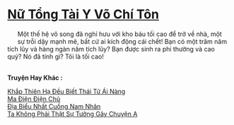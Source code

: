 <a href="https://truyentiki.com/nu-tong-tai-y-vo-chi-ton.33694/" title="Nữ Tổng Tài Y Võ Chí Tôn"><h1>Nữ Tổng Tài Y Võ Chí Tôn</h1></a><div style="display:table"><img align="right" style="float: left; padding: 10px;" src="https://truyentiki.com/images/story/200x260/33694.jpg" alt="">Một thế hệ vô song đã nghỉ hưu với kho báu tối cao để trở về nhà, một sự trỗi dậy mạnh mẽ, bất cứ ai kích động cái chết! Bạn có một trăm năm tích lũy và hàng ngàn năm tích lũy? Bạn được sinh ra phi thường và cao quý? Nó đã tính gì? Tôi là tối cao!</div><p><br><b>Truyện Hay Khác :</b></p><a href="https://truyentiki.com/khap-thien-ha-deu-biet-thai-tu-ai-nang.33693/" alt="Khắp Thiên Hạ Đều Biết Thái Tử Ái Nàng">Khắp Thiên Hạ Đều Biết Thái Tử Ái Nàng</a><br/><a href="https://github.com/nownovels/top500/tree/master/truyenhay/33815/" alt="Ma Điện Điện Chủ">Ma Điện Điện Chủ</a><br/><a href="https://github.com/nownovels/top500/tree/master/truyenhay/33931/" alt="Địa Biểu Nhất Cuồng Nam Nhân">Địa Biểu Nhất Cuồng Nam Nhân</a><br/><a href="https://github.com/nownovels/top500/tree/master/truyenhay/33714/" alt="Ta Không Phải Thật Sự Tưởng Gây Chuyện A">Ta Không Phải Thật Sự Tưởng Gây Chuyện A</a><br/>